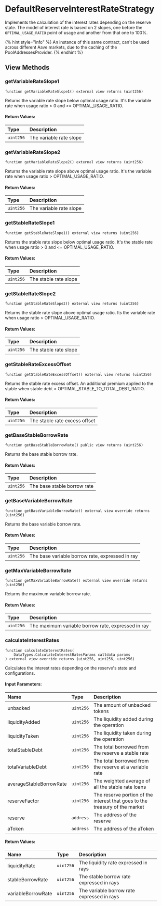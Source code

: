 # DefaultReserveInterestRateStrategy

Implements the calculation of the interest rates depending on the reserve state. The model of interest rate is based on 2 slopes, one before the `OPTIMAL_USAGE_RATIO` point of usage and another from that one to 100%.

{% hint style="info" %}
An instance of this same contract, can't be used across different Aave markets, due to the caching of the PoolAddressesProvider.
{% endhint %}

## View Methods

### getVariableRateSlope1

```solidity
function getVariableRateSlope1() external view returns (uint256)
```

Returns the variable rate slope below optimal usage ratio. It's the variable rate when usage ratio > 0 and <= OPTIMAL_USAGE_RATIO.

#### Return Values:

| Type      | Description             |
| :-------- | :---------------------- |
| `uint256` | The variable rate slope |

### getVariableRateSlope2

```solidity
function getVariableRateSlope2() external view returns (uint256)
```

Returns the variable rate slope above optimal usage ratio. It's the variable rate when usage ratio > OPTIMAL_USAGE_RATIO.

#### Return Values:

| Type      | Description             |
| :-------- | :---------------------- |
| `uint256` | The variable rate slope |

### getStableRateSlope1

```solidity
function getStableRateSlope1() external view returns (uint256)
```

Returns the stable rate slope below optimal usage ratio. It's the stable rate when usage ratio > 0 and <= OPTIMAL_USAGE_RATIO.

#### Return Values:

| Type      | Description           |
| :-------- | :-------------------- |
| `uint256` | The stable rate slope |

### getStableRateSlope2

```solidity
function getStableRateSlope2() external view returns (uint256)
```

Returns the stable rate slope above optimal usage ratio. Its the variable rate when usage ratio > OPTIMAL_USAGE_RATIO.

#### Return Values:

| Type      | Description           |
| :-------- | :-------------------- |
| `uint256` | The stable rate slope |

### getStableRateExcessOffset

```solidity
function getStableRateExcessOffset() external view returns (uint256) 
```

Returns the stable rate excess offset. An additional premium applied to the stable when stable debt > OPTIMAL_STABLE_TO_TOTAL_DEBT_RATIO.

#### Return Values:

| Type      | Description                   |
| :-------- | :---------------------------- |
| `uint256` | The stable rate excess offset |

### getBaseStableBorrowRate

```solidity
function getBaseStableBorrowRate() public view returns (uint256)
```

Returns the base stable borrow rate.

#### Return Values:

| Type      | Description                 |
| :-------- | :-------------------------- |
| `uint256` | The base stable borrow rate |

### getBaseVariableBorrowRate

```solidity
function getBaseVariableBorrowRate() external view override returns (uint256)
```
Returns the base variable borrow rate.

#### Return Values:

| Type      | Description                                     |
| :-------- | :---------------------------------------------- |
| `uint256` | The base variable borrow rate, expressed in ray |

### getMaxVariableBorrowRate

```solidity
function getMaxVariableBorrowRate() external view override returns (uint256)
```

Returns the maximum variable borrow rate.

#### Return Values:

| Type      | Description                                        |
| :-------- | :------------------------------------------------- |
| `uint256` | The maximum variable borrow rate, expressed in ray |

### calculateInterestRates

```solidity
function calculateInterestRates(
    DataTypes.CalculateInterestRatesParams calldata params
) external view override returns (uint256, uint256, uint256)
```

Calculates the interest rates depending on the reserve's state and configurations.

#### Input Parameters:

| Name                    | Type      | Description                                                                 |
| :---------------------- | :-------- | :-------------------------------------------------------------------------- |
| unbacked                | `uint256` | The amount of unbacked tokens                                               |
| liquidityAdded          | `uint256` | The liquidity added during the operation                                    |
| liquidityTaken          | `uint256` | The liquidity taken during the operation                                    |
| totalStableDebt         | `uint256` | The total borrowed from the reserve a stable rate                           |
| totalVariableDebt       | `uint256` | The total borrowed from the reserve at a variable rate                      |
| averageStableBorrowRate | `uint256` | The weighted average of all the stable rate loans                           |
| reserveFactor           | `uint256` | The reserve portion of the interest that goes to the treasury of the market |
| reserve                 | `address` | The address of the reserve                                                  |
| aToken                  | `address` | The address of the aToken                                                   |

#### Return Values:

| Name               | Type      | Description                                |
| :----------------- | :-------- | :----------------------------------------- |
| liquidityRate      | `uint256` | The liquidity rate expressed in rays       |
| stableBorrowRate   | `uint256` | The stable borrow rate expressed in rays   |
| variableBorrowRate | `uint256` | The variable borrow rate expressed in rays |